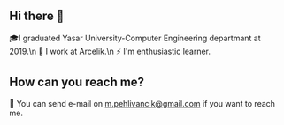 ## Hi there 👋
🎓I graduated Yasar University-Computer Engineering departmant at 2019.\n
🏢 I work at Arcelik.\n
⚡ I'm enthusiastic learner.

## How can you reach me?
📧 You can send e-mail on m.pehlivancik@gmail.com if you want to reach me.
<!--
**MertPehlivancik/MertPehlivancik** is a ✨ _special_ ✨ repository because its `README.md` (this file) appears on your GitHub profile.

Here are some ideas to get you started:

- 🔭 I’m currently working on ...
- 🌱 I’m currently learning ...
- 👯 I’m looking to collaborate on ...
- 🤔 I’m looking for help with ...
- 💬 Ask me about ...
- 📫 How to reach me: ...
- 😄 Pronouns: ...
- ⚡ Fun fact: ...
-->
